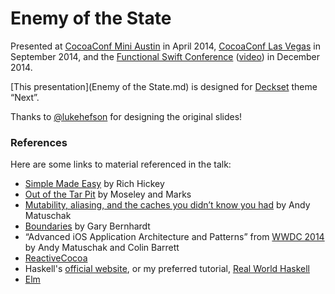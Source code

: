 # Enemy of the State

Presented at [CocoaConf Mini Austin](http://cocoaconf.com/austin-2014/sessions/enemy-of-state) in April 2014, [CocoaConf Las Vegas](http://cocoaconf.com/lasvegas-2014/sessions/enemy-of-state) in September 2014, and the [Functional Swift Conference](http://2014.funswiftconf.com/speakers/justin.html) ([video](https://www.youtube.com/watch?v=7AqXBuJOJkY)) in December 2014.

[This presentation](Enemy of the State.md) is designed for [Deckset](http://decksetapp.com/) theme “Next”.

Thanks to [@lukehefson](https://github.com/lukehefson) for designing the original slides!

### References

Here are some links to material referenced in the talk:

 * [Simple Made Easy](http://www.infoq.com/presentations/Simple-Made-Easy) by Rich Hickey
 * [Out of the Tar Pit](http://shaffner.us/cs/papers/tarpit.pdf) by Moseley and Marks
 * [Mutability, aliasing, and the caches you didn’t know you had](https://garbagecollective.quora.com/Mutability-aliasing-and-the-caches-you-didnt-know-you-had) by Andy Matuschak
 * [Boundaries](https://www.destroyallsoftware.com/talks/boundaries) by Gary Bernhardt
 * “Advanced iOS Application Architecture and Patterns” from [WWDC 2014](https://developer.apple.com/videos/wwdc/2014/) by Andy Matuschak and Colin Barrett
 * [ReactiveCocoa](https://github.com/ReactiveCocoa/ReactiveCocoa)
 * Haskell's [official website](http://www.haskell.org), or my preferred tutorial, [Real World Haskell](http://book.realworldhaskell.org/)
 * [Elm](http://elm-lang.org)
